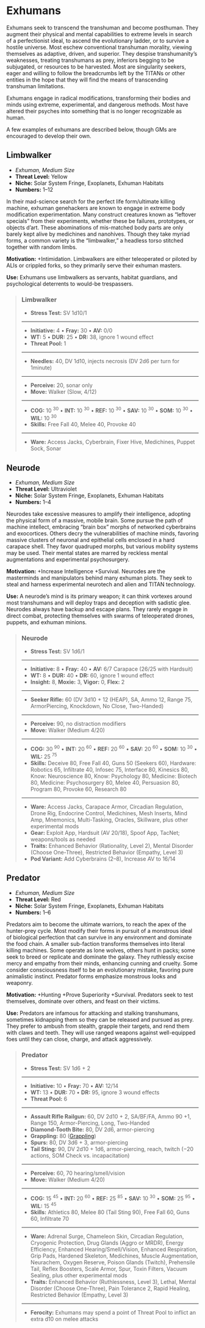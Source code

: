 # Exhumans

Exhumans seek to transcend the transhuman and become posthuman. They augment their physical and mental capabilities to extreme levels in search of a perfectionist ideal, to ascend the evolutionary ladder, or to survive a hostile universe. Most eschew conventional transhuman morality, viewing themselves as adaptive, driven, and superior. They despise transhumanity’s weaknesses, treating transhumans as prey, inferiors begging to be subjugated, or resources to be harvested. Most are singularity seekers, eager and willing to follow the breadcrumbs left by the TITANs or other entities in the hope that they will find the means of transcending transhuman limitations.

Exhumans engage in radical modifications, transforming their bodies and minds using extreme, experimental, and dangerous methods. Most have altered their psyches into something that is no longer recognizable as human.

A few examples of exhumans are described below, though GMs are encouraged to develop their own.

<!--order-->
## Limbwalker

<div class="stat-list">

- _Exhuman, Medium Size_
- **Threat Level:** Yellow
- **Niche:** Solar System Fringe, Exoplanets, Exhuman Habitats
- **Numbers:** 1–12

</div>

In their mad-science search for the perfect life form/ultimate killing machine, exhuman genehackers are known to engage in extreme body modification experimentation. Many construct creatures known as “leftover specials” from their experiments, whether these be failures, prototypes, or objects d’art. These abominations of mis-matched body parts are only barely kept alive by medichines and nanohives. Though they take myriad forms, a common variety is the “limbwalker,” a headless torso stitched together with random limbs.

**Motivation:** +Intimidation. Limbwalkers are either teleoperated or piloted by ALIs or crippled forks, so they primarily serve their exhuman masters.

**Use:** Exhumans use limbwalkers as servants, habitat guardians, and psychological deterrents to would-be trespassers.

<blockquote class="ep-stats indent stat-list">

### Limbwalker

- **Stress Test:** SV 1d10/1

---

- **Initiative:** 4 • **Fray:** 30 • **AV:** 0/0
- **WT:** 5 • **DUR:** 25 • **DR:** 38, ignore 1 wound effect
- **Threat Pool:** 1

---

- **Needles:** 40, DV 1d10, injects necrosis (DV 2d6 per turn for 1minute)

---

- **Perceive:** 20, sonar only
- **Move:** Walker (Slow, 4/12)

---

- **COG:** 10&nbsp;<sup>30</sup> • **INT:** 10&nbsp;<sup>30</sup> • **REF:** 10&nbsp;<sup>30</sup> • **SAV:** 10&nbsp;<sup>30</sup> • **SOM:** 10&nbsp;<sup>30</sup> • **WIL:** 10&nbsp;<sup>30</sup>
- **Skills:** Free Fall 40, Melee 40, Provoke 40

---

- **Ware:** Access Jacks, Cyberbrain, Fixer Hive, Medichines, Puppet Sock, Sonar

</blockquote>

## Neurode

<div class="stat-list">

- _Exhuman, Medium Size_
- **Threat Level:** Ultraviolet
- **Niche:** Solar System Fringe, Exoplanets, Exhuman Habitats
- **Numbers:** 1–4

</div>

Neurodes take excessive measures to amplify their intelligence, adopting the physical form of a massive, mobile brain. Some pursue the path of machine intellect, embracing “brain box” morphs of networked cyberbrains and exocortices. Others decry the vulnerabilities of machine minds, favoring massive clusters of neuronal and epithelial cells enclosed in a hard carapace shell. They favor quadruped morphs, but various mobility systems may be used. Their mental states are marred by reckless mental augmentations and experimental psychosurgery.

**Motivation:** +Increase Intelligence +Survival. Neurodes are the masterminds and manipulators behind many exhuman plots. They seek to steal and harness experimental neurotech and alien and TITAN technology.

**Use:** A neurode’s mind is its primary weapon; it can think vortexes around most transhumans and will deploy traps and deception with sadistic glee. Neurodes always have backup and escape plans. They rarely engage in direct combat, protecting themselves with swarms of teleoperated drones, puppets, and exhuman minions.

<blockquote class="ep-stats indent stat-list">

### Neurode

- **Stress Test:** SV 1d6/1

---

- **Initiative:** 8 • **Fray:** 40 • **AV:** 6/7 Carapace (26/25 with Hardsuit)
- **WT:** 8 • **DUR:** 40 • **DR:** 60, ignore 1 wound effect
- **Insight:** 8, **Moxie:** 3, **Vigor:** 0, **Flex:** 2

---

- **Seeker Rifle:** 60 (DV 3d10 + 12 (HEAP), SA, Ammo 12, Range 75, ArmorPiercing, Knockdown, No Close, Two-Handed)

---

- **Perceive:** 90, no distraction modifiers
- **Move:** Walker (Medium 4/20)

---

- **COG:** 30&nbsp;<sup>90</sup> • **INT:** 20&nbsp;<sup>60</sup> • **REF:** 20&nbsp;<sup>60</sup> • **SAV:** 20&nbsp;<sup>60</sup> • **SOM:** 10&nbsp;<sup>30</sup> • **WIL:** 25&nbsp;<sup>75</sup>
- **Skills:** Deceive 80, Free Fall 40, Guns 50 (Seekers 60), Hardware: Robotics 65, Infiltrate 40, Infosec 75, Interface 80, Kinesics 80, Know: Neuroscience 80, Know: Psychology 80, Medicine: Biotech 80, Medicine: Psychosurgery 80, Melee 40, Persuasion 80, Program 80, Provoke 60, Research 80

---

- **Ware:** Access Jacks, Carapace Armor, Circadian Regulation, Drone Rig, Endocrine Control, Medichines, Mesh Inserts, Mind Amp, Mnemonics, Multi-Tasking, Oracles, Skillware, plus other experimental mods
- **Gear:** Exploit App, Hardsuit (AV 20/18), Spoof App, TacNet; weapons/tools as needed
- **Traits:** Enhanced Behavior (Rationality, Level 2), Mental Disorder (Choose One-Three), Restricted Behavior (Empathy, Level 3)
- **Pod Variant:** Add Cyberbrains (2–8), Increase AV to 16/14

</blockquote>

## Predator

<div class="stat-list">

- _Exhuman, Medium Size_
- **Threat Level:** Red
- **Niche:** Solar System Fringe, Exoplanets, Exhuman Habitats
- **Numbers:** 1–6

</div>

Predators aim to become the ultimate warriors, to reach the apex of the hunter-prey cycle. Most modify their forms in pursuit of a monstrous ideal of biological perfection that can survive in any environment and dominate the food chain. A smaller sub-faction transforms themselves into literal killing machines. Some operate as lone wolves, others hunt in packs; some seek to breed or replicate and dominate the galaxy. They ruthlessly excise mercy and empathy from their minds, enhancing cunning and cruelty. Some consider consciousness itself to be an evolutionary mistake, favoring pure animalistic instinct. Predator forms emphasize monstrous looks and weaponry.

**Motivation:** +Hunting +Prove Superiority +Survival. Predators seek to test themselves, dominate over others, and feast on their victims.

**Use:** Predators are infamous for attacking and stalking transhumans, sometimes kidnapping them so they can be released and pursued as prey. They prefer to ambush from stealth, grapple their targets, and rend them with claws and teeth. They will use ranged weapons against well-equipped foes until they can close, charge, and attack aggressively.

<blockquote class="ep-stats indent stat-list">

### Predator

- **Stress Test:** SV 1d6 + 2

---

- **Initiative:** 10 • **Fray:** 70 • **AV:** 12/14
- **WT:** 13 • **DUR:** 70 • **DR:** 95, ignore 3 wound effects
- **Threat Pool:** 6

---

- **Assault Rifle Railgun:** 60, DV 2d10 + 2, SA/BF/FA, Ammo 90 +1, Range 150, Armor-Piercing, Long, Two-Handed
- **Diamond-Tooth Bite:** 80, DV 2d6, armor-piercing
- **Grappling:** 80 ([Grappling](../12/02-melee-combat.md#grappling))
- **Spurs:** 80, DV 3d6 + 3, armor-piercing
- **Tail Sting:** 90, DV 2d10 + 1d6, armor-piercing, reach, twitch (−20 actions, SOM Check vs. incapacitation)

---

- **Perceive:** 60, 70 hearing/smell/vision
- **Move:** Walker (Medium 4/20)

---

- **COG:** 15&nbsp;<sup>45</sup> • **INT:** 20&nbsp;<sup>60</sup> • **REF:** 25&nbsp;<sup>85</sup> • **SAV:** 10&nbsp;<sup>30</sup> • **SOM:** 25&nbsp;<sup>95</sup> • **WIL:** 15&nbsp;<sup>45</sup>
- **Skills:** Athletics 80, Melee 80 (Tail Sting 90), Free Fall 60, Guns 60, Infiltrate 70

---

- **Ware:** Adrenal Surge, Chameleon Skin, Circadian Regulation, Cryogenic Protection, Drug Glands (Aggro or MRDR), Energy Efficiency, Enhanced Hearing/Smell/Vision, Enhanced Respiration, Grip Pads, Hardened Skeleton, Medichines, Muscle Augmentation, Neurachem, Oxygen Reserve, Poison Glands (Twitch), Prehensile Tail, Reflex Boosters, Scale Armor, Spur, Toxin Filters, Vacuum Sealing, plus other experimental mods
- **Traits:** Enhanced Behavior (Ruthlessness, Level 3), Lethal, Mental Disorder (Choose One-Three), Pain Tolerance 2, Rapid Healing, Restricted Behavior (Empathy, Level 3)

---

- **Ferocity:** Exhumans may spend a point of Threat Pool to inflict an extra d10 on melee attacks

</blockquote>

<!--order-end-->
